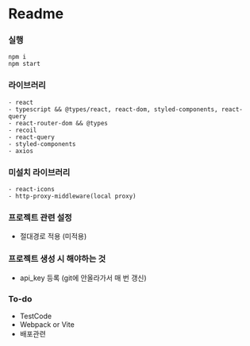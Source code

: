 # Readme

### 실행

```
npm i
npm start
```

### 라이브러리

```
- react
- typescript && @types/react, react-dom, styled-components, react-query
- react-router-dom && @types
- recoil
- react-query
- styled-components
- axios
```

### 미설치 라이브러리

```
- react-icons
- http-proxy-middleware(local proxy)
```

### 프로젝트 관련 설정
- 절대경로 적용 (미적용)

### 프로젝트 생성 시 해야하는 것 
- api_key 등록 (git에 안올라가서 매 번 갱신)

### To-do
- TestCode
- Webpack or Vite
- 배포관련

